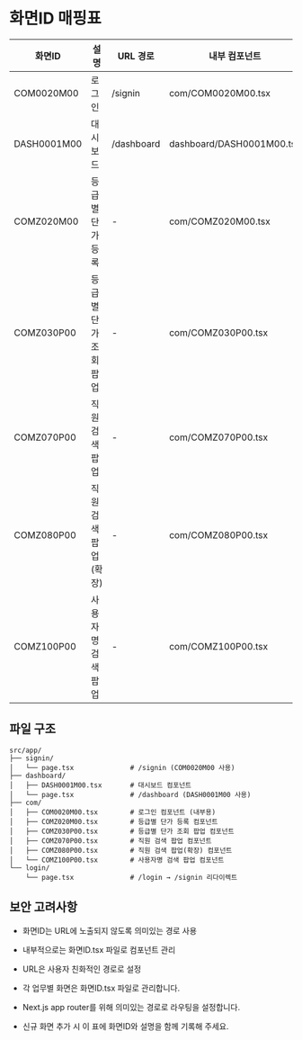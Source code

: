 # 화면ID 매핑표

| 화면ID      | 설명     | URL 경로   | 내부 컴포넌트             |
| ----------- | -------- | ---------- | ------------------------- |
| COM0020M00  | 로그인   | /signin    | com/COM0020M00.tsx        |
| DASH0001M00 | 대시보드 | /dashboard | dashboard/DASH0001M00.tsx |
| COMZ020M00  | 등급별 단가 등록 | - | com/COMZ020M00.tsx        |
| COMZ030P00  | 등급별 단가 조회 팝업 | - | com/COMZ030P00.tsx        |
| COMZ070P00  | 직원 검색 팝업 | - | com/COMZ070P00.tsx        |
| COMZ080P00  | 직원 검색 팝업(확장) | - | com/COMZ080P00.tsx        |
| COMZ100P00  | 사용자명 검색 팝업 | - | com/COMZ100P00.tsx        |

## 파일 구조

```
src/app/
├── signin/
│   └── page.tsx              # /signin (COM0020M00 사용)
├── dashboard/
│   ├── DASH0001M00.tsx       # 대시보드 컴포넌트
│   └── page.tsx              # /dashboard (DASH0001M00 사용)
├── com/
│   ├── COM0020M00.tsx        # 로그인 컴포넌트 (내부용)
│   ├── COMZ020M00.tsx        # 등급별 단가 등록 컴포넌트
│   ├── COMZ030P00.tsx        # 등급별 단가 조회 팝업 컴포넌트
│   ├── COMZ070P00.tsx        # 직원 검색 팝업 컴포넌트
│   ├── COMZ080P00.tsx        # 직원 검색 팝업(확장) 컴포넌트
│   └── COMZ100P00.tsx        # 사용자명 검색 팝업 컴포넌트
└── login/
    └── page.tsx              # /login → /signin 리다이렉트
```

## 보안 고려사항

- 화면ID는 URL에 노출되지 않도록 의미있는 경로 사용
- 내부적으로는 화면ID.tsx 파일로 컴포넌트 관리
- URL은 사용자 친화적인 경로로 설정

- 각 업무별 화면은 화면ID.tsx 파일로 관리합니다.
- Next.js app router를 위해 의미있는 경로로 라우팅을 설정합니다.
- 신규 화면 추가 시 이 표에 화면ID와 설명을 함께 기록해 주세요.
